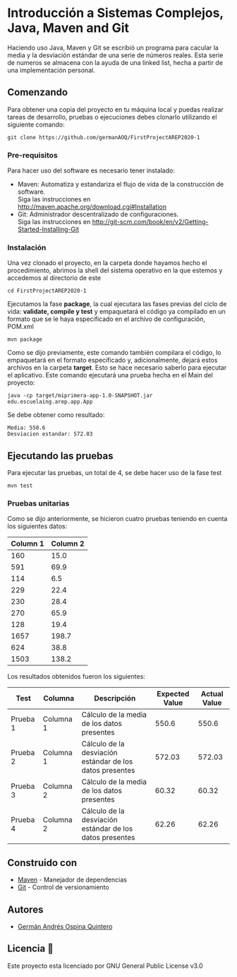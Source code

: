 # Introducción a Sistemas Complejos, Java, Maven and Git                  
Haciendo uso Java, Maven y Git se escribió un programa para cacular la media y la desviación estándar de una serie de números reales. Esta serie de numeros se almacena con la ayuda de una linked list, hecha a partir de una implementación personal.
## Comenzando
Para obtener una copia del proyecto en tu máquina local y puedas realizar tareas de desarrollo, pruebas o ejecuciones debes clonarlo utilizando el siguiente comando:
```
git clone https://github.com/germanAOQ/FirstProjectAREP2020-1
```
### Pre-requisitos
Para hacer uso del software es necesario tener instalado:
* Maven: Automatiza y estandariza el flujo de vida de la construcción de software.                 
    Siga las instrucciones en http://maven.apache.org/download.cgi#Installation
* Git: Administrador descentralizado de configuraciones.                     
    Siga las instrucciones en http://git-scm.com/book/en/v2/Getting-Started-Installing-Git
### Instalación
Una vez clonado el proyecto, en la carpeta donde hayamos hecho el procedimiento, abrimos la shell del sistema operativo en la que estemos y accedemos al directorio de este
```
cd FirstProjectAREP2020-1
```
Ejecutamos la fase **package**, la cual ejecutara las fases previas del ciclo de vida: **validate, compile y test** y empaquetará el código ya compilado en un formato que se le haya especificado en el archivo de configuración, POM.xml
```
mvn package
```
Como se dijo previamente, este comando también compilara el código, lo empaquetará en el formato especificado y, adicionalmente, dejará estos archivos en la carpeta **target**. Esto se hace necesario saberlo para ejecutar el aplicativo. Este comando ejecutará una prueba hecha en el Main del proyecto:
```
java -cp target/miprimera-app-1.0-SNAPSHOT.jar edu.escuelaing.arep.app.App
```
Se debe obtener como resultado:
```
Media: 550.6
Desviacion estandar: 572.03
```
## Ejecutando las pruebas
Para ejecutar las pruebas, un total de 4, se debe hacer uso de la fase test
```
mvn test
```
### Pruebas unitarias
Como se dijo anteriormente, se hicieron cuatro pruebas teniendo en cuenta los siguientes datos:

| Column 1 | Column 2 |
| ---------- | ---------- |
| 160   | 15.0   |
| 591   | 69.9   |
| 114   | 6.5   |
| 229   | 22.4   |
| 230   | 28.4   |
| 270   | 65.9   |
| 128   | 19.4   |
| 1657  | 198.7   |
| 624   | 38.8   |
| 1503  | 138.2   |

Los resultados obtenidos fueron los siguientes:

| Test | Columna |Descripción |Expected Value | Actual Value |
| ---------- | ---------- | ---------- | ---------- | ---------- |
|Prueba 1| Columna 1 | Cálculo de la media de los datos presentes | 550.6| 550.6|
|Prueba 2| Columna 1 | Cálculo de la desviación estándar de los datos presentes | 572.03| 572.03|
|Prueba 3| Columna 2 | Cálculo de la media de los datos presentes | 60.32| 60.32|
|Prueba 4| Columna 2 | Cálculo de la desviación estándar de los datos presentes | 62.26| 62.26|

## Construido con 
* [Maven](https://maven.apache.org/) - Manejador de dependencias
* [Git](https://github.com/) - Control de versionamiento

## Autores 
* [Germán Andrés Ospina Quintero](https://github.com/germanAOQ)

## Licencia 📄
Este proyecto esta licenciado por GNU General Public License v3.0
